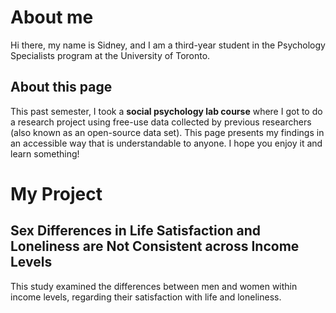 # About me
Hi there, my name is Sidney, and I am a third-year student in the Psychology Specialists program at the University of Toronto.
## About this page
This past semester, I took a **social psychology lab course** where I got to do a research project using free-use data collected by previous researchers (also known as an open-source data set). This page presents my findings in an accessible way that is understandable to anyone. I hope you enjoy it and learn something!
# My Project
## Sex Differences in Life Satisfaction and Loneliness are Not Consistent across Income Levels
This study examined the differences between men and women within income levels, regarding their satisfaction with life and loneliness.
